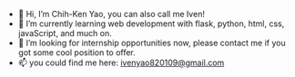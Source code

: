 - 👋 Hi, I’m Chih-Ken Yao, you can also call me Iven!
- 🌱 I’m currently learning web development with flask, python, html, css, javaScript, and much on.
- 👀 I’m looking for internship opportunities now, please contact me if you got some cool position to offer.
- 📫 you could find me here: ivenyao820109@gmail.com

<!---
iven-yao/iven-yao is a ✨ special ✨ repository because its `README.md` (this file) appears on your GitHub profile.
You can click the Preview link to take a look at your changes.
--->
